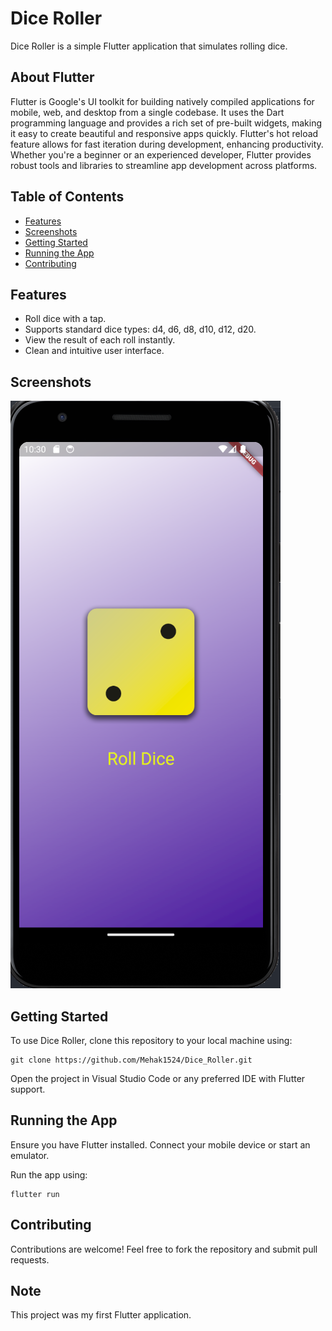 # Dice Roller

Dice Roller is a simple Flutter application that simulates rolling dice.

## About Flutter

Flutter is Google's UI toolkit for building natively compiled applications for mobile, web, and desktop from a single codebase. It uses the Dart programming language and provides a rich set of pre-built widgets, making it easy to create beautiful and responsive apps quickly. Flutter's hot reload feature allows for fast iteration during development, enhancing productivity. Whether you're a beginner or an experienced developer, Flutter provides robust tools and libraries to streamline app development across platforms.

## Table of Contents
- [Features](#features)
- [Screenshots](#screenshots)
- [Getting Started](#getting-started)
- [Running the App](#running-the-app)
- [Contributing](#contributing)


## Features

- Roll dice with a tap.
- Supports standard dice types: d4, d6, d8, d10, d12, d20.
- View the result of each roll instantly.
- Clean and intuitive user interface.

## Screenshots

![alt text](image.png)

## Getting Started

To use Dice Roller, clone this repository to your local machine using:

```
git clone https://github.com/Mehak1524/Dice_Roller.git
```

Open the project in Visual Studio Code or any preferred IDE with Flutter support.

## Running the App

Ensure you have Flutter installed. Connect your mobile device or start an emulator.

Run the app using:

```
flutter run
```

## Contributing

Contributions are welcome! Feel free to fork the repository and submit pull requests.


## Note

This project was my first Flutter application.
